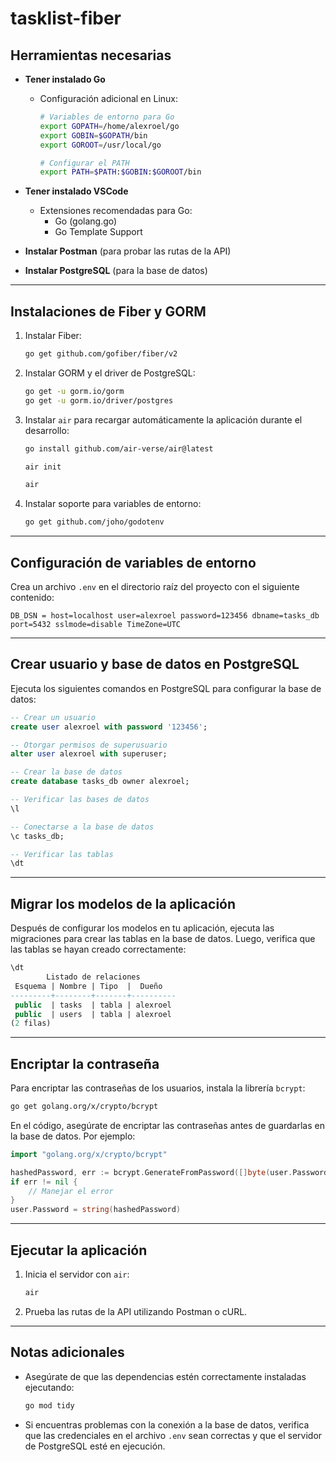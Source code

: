 # tasklist-fiber

## Herramientas necesarias

- **Tener instalado Go**

  - Configuración adicional en Linux:

    ```bash
    # Variables de entorno para Go
    export GOPATH=/home/alexroel/go
    export GOBIN=$GOPATH/bin
    export GOROOT=/usr/local/go

    # Configurar el PATH
    export PATH=$PATH:$GOBIN:$GOROOT/bin
    ```

- **Tener instalado VSCode**

  - Extensiones recomendadas para Go:
    - Go (golang.go)
    - Go Template Support

- **Instalar Postman** (para probar las rutas de la API)

- **Instalar PostgreSQL** (para la base de datos)

---

## Instalaciones de Fiber y GORM

1. Instalar Fiber:

   ```bash
   go get github.com/gofiber/fiber/v2
   ```

2. Instalar GORM y el driver de PostgreSQL:

   ```bash
   go get -u gorm.io/gorm
   go get -u gorm.io/driver/postgres
   ```

3. Instalar `air` para recargar automáticamente la aplicación durante el desarrollo:

   ```bash
   go install github.com/air-verse/air@latest

   air init

   air
   ```

4. Instalar soporte para variables de entorno:
   ```bash
   go get github.com/joho/godotenv
   ```

---

## Configuración de variables de entorno

Crea un archivo `.env` en el directorio raíz del proyecto con el siguiente contenido:

```
DB_DSN = host=localhost user=alexroel password=123456 dbname=tasks_db port=5432 sslmode=disable TimeZone=UTC
```

---

## Crear usuario y base de datos en PostgreSQL

Ejecuta los siguientes comandos en PostgreSQL para configurar la base de datos:

```sql
-- Crear un usuario
create user alexroel with password '123456';

-- Otorgar permisos de superusuario
alter user alexroel with superuser;

-- Crear la base de datos
create database tasks_db owner alexroel;

-- Verificar las bases de datos
\l

-- Conectarse a la base de datos
\c tasks_db;

-- Verificar las tablas
\dt
```

---

## Migrar los modelos de la aplicación

Después de configurar los modelos en tu aplicación, ejecuta las migraciones para crear las tablas en la base de datos. Luego, verifica que las tablas se hayan creado correctamente:

```sql
\dt
        Listado de relaciones
 Esquema | Nombre | Tipo  |  Dueño
---------+--------+-------+----------
 public  | tasks  | tabla | alexroel
 public  | users  | tabla | alexroel
(2 filas)
```

---

## Encriptar la contraseña

Para encriptar las contraseñas de los usuarios, instala la librería `bcrypt`:

```bash
go get golang.org/x/crypto/bcrypt
```

En el código, asegúrate de encriptar las contraseñas antes de guardarlas en la base de datos. Por ejemplo:

```go
import "golang.org/x/crypto/bcrypt"

hashedPassword, err := bcrypt.GenerateFromPassword([]byte(user.Password), bcrypt.DefaultCost)
if err != nil {
    // Manejar el error
}
user.Password = string(hashedPassword)
```

---

## Ejecutar la aplicación

1. Inicia el servidor con `air`:

   ```bash
   air
   ```

2. Prueba las rutas de la API utilizando Postman o cURL.

---

## Notas adicionales

- Asegúrate de que las dependencias estén correctamente instaladas ejecutando:

  ```bash
  go mod tidy
  ```

- Si encuentras problemas con la conexión a la base de datos, verifica que las credenciales en el archivo `.env` sean correctas y que el servidor de PostgreSQL esté en ejecución.
